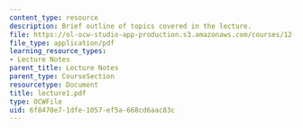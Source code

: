 ```yaml
---
content_type: resource
description: Brief outline of topics covered in the lecture.
file: https://ol-ocw-studio-app-production.s3.amazonaws.com/courses/12-800-fluid-dynamics-of-the-atmosphere-and-ocean-fall-2004/6f8470e71dfe1057ef5a668cd6aac83c_lecture1.pdf
file_type: application/pdf
learning_resource_types:
- Lecture Notes
parent_title: Lecture Notes
parent_type: CourseSection
resourcetype: Document
title: lecture1.pdf
type: OCWFile
uid: 6f8470e7-1dfe-1057-ef5a-668cd6aac83c
---
```

